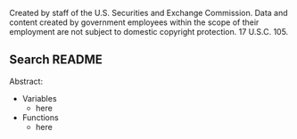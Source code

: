 ﻿Created by staff of the U.S. Securities and Exchange Commission.
Data and content created by government employees within the scope of their employment are not subject to domestic copyright protection. 17 U.S.C. 105.

## Search README
Abstract:

 - Variables
	 - here
 - Functions
	 - here
